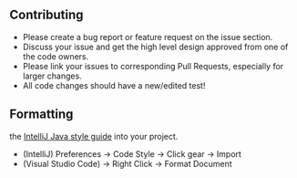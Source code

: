 ## Contributing

* Please create a bug report or feature request on the issue section.
* Discuss your issue and get the high level design approved from one of the code owners.
* Please link your issues to corresponding Pull Requests, especially for larger changes.
* All code changes should have a new/edited test!

## Formatting

the [IntelliJ Java style guide](./documents/style-guide-intellij.xml) into your project.

* (IntelliJ) Preferences -> Code Style -> Click gear -> Import
* (Visual Studio Code) -> Right Click -> Format Document
